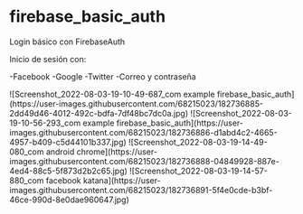 # firebase_basic_auth

Login básico con FirebaseAuth 

Inicio de sesión con:

-Facebook
-Google
-Twitter
-Correo y contraseña

<div>
  <img>![Screenshot_2022-08-03-19-10-49-687_com example firebase_basic_auth](https://user-images.githubusercontent.com/68215023/182736885-2dd49d46-4012-492c-bdfa-7df48bc7dc0a.jpg)</img>
![Screenshot_2022-08-03-19-10-56-293_com example firebase_basic_auth](https://user-images.githubusercontent.com/68215023/182736886-d1abd4c2-4665-4957-b409-c5d44101b337.jpg)
![Screenshot_2022-08-03-19-14-49-080_com android chrome](https://user-images.githubusercontent.com/68215023/182736888-04849928-887e-4ed4-88c5-5f873d2b2c65.jpg)
![Screenshot_2022-08-03-19-14-57-880_com facebook katana](https://user-images.githubusercontent.com/68215023/182736891-5f4e0cde-b3bf-46ce-990d-8e0dae960647.jpg)
</div>



